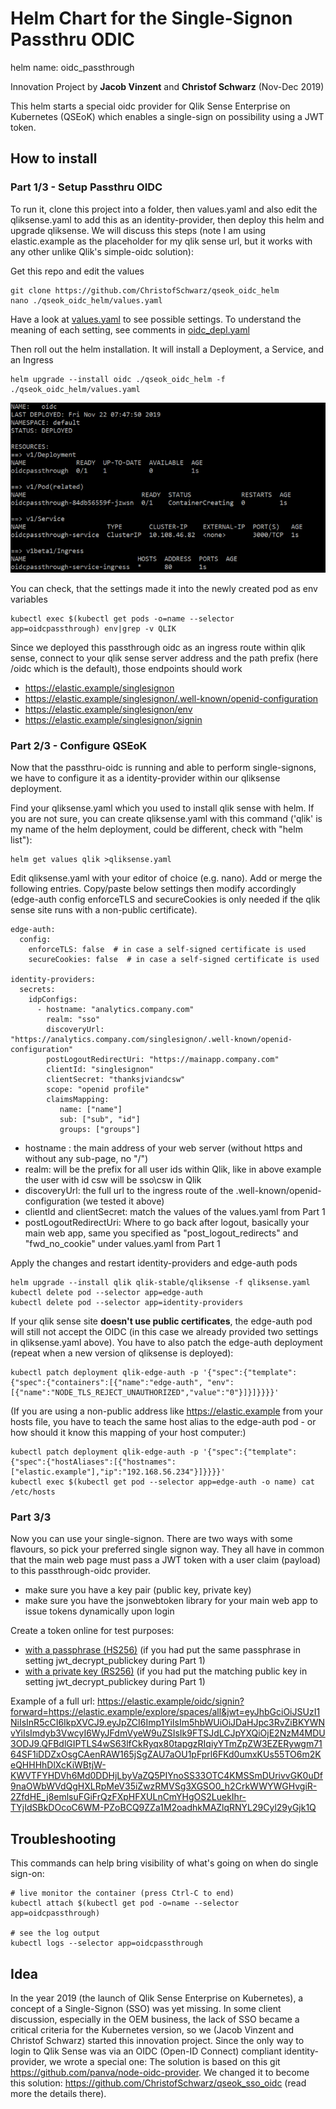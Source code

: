 # Helm Chart for the Single-Signon Passthru ODIC
helm name: oidc_passthrough

Innovation Project by **Jacob Vinzent** and **Christof Schwarz** (Nov-Dec 2019)

This helm starts a special oidc provider for Qlik Sense Enterprise on Kubernetes (QSEoK) which enables a single-sign on possibility using a JWT token.

## How to install

### Part 1/3 - Setup Passthru OIDC
To run it, clone this project into a folder, then values.yaml and also edit the qliksense.yaml to add this as an identity-provider, then deploy this helm and upgrade qliksense. We will discuss this steps (note I am using elastic.example as the placeholder for my qlik sense url, but it works with any other unlike Qlik's simple-oidc solution):

Get this repo and edit the values
```
git clone https://github.com/ChristofSchwarz/qseok_oidc_helm
nano ./qseok_oidc_helm/values.yaml
```
Have a look at <a href="values.yaml">values.yaml</a> to see possible settings. To understand the meaning of each setting, see comments in <a href="templates/oidc_depl.yaml">oidc_depl.yaml</a>

Then roll out the helm installation. It will install a Deployment, a Service, and an Ingress
```
helm upgrade --install oidc ./qseok_oidc_helm -f ./qseok_oidc_helm/values.yaml
```
 ![alttext](https://github.com/ChristofSchwarz/pics/raw/master/oidc-screenshot1.png "screenshot")

You can check, that the settings made it into the newly created pod as env variables
```
kubectl exec $(kubectl get pods -o=name --selector app=oidcpassthrough) env|grep -v QLIK
```
Since we deployed this passthrough oidc as an ingress route within qlik sense, connect to your qlik sense server address and the path prefix (here /oidc which is the default), those endpoints should work
 - https://elastic.example/singlesignon
 - https://elastic.example/singlesignon/.well-known/openid-configuration
 - https://elastic.example/singlesignon/env
 - https://elastic.example/singlesignon/signin

### Part 2/3 - Configure QSEoK

Now that the passthru-oidc is running and able to perform single-signons, we have to configure it as a identity-provider within our qliksense deployment.

Find your qliksense.yaml which you used to install qlik sense with helm. If you are not sure, you can create qliksense.yaml with this command ('qlik' is my name of the helm deployment, could be different, check with "helm list"):
```
helm get values qlik >qliksense.yaml
```
Edit qliksense.yaml with your editor of choice (e.g. nano). Add or merge the following entries. Copy/paste below settings then modify accordingly (edge-auth config enforceTLS and secureCookies is only needed if the qlik sense site runs with a non-public certificate).
```
edge-auth:
  config:
    enforceTLS: false  # in case a self-signed certificate is used
    secureCookies: false  # in case a self-signed certificate is used

identity-providers:
  secrets:
    idpConfigs:
      - hostname: "analytics.company.com" 
        realm: "sso"              
        discoveryUrl: "https://analytics.company.com/singlesignon/.well-known/openid-configuration"
        postLogoutRedirectUri: "https://mainapp.company.com"
        clientId: "singlesignon"
        clientSecret: "thanksjviandcsw"
        scope: "openid profile"
        claimsMapping:
           name: ["name"]
           sub: ["sub", "id"]
           groups: ["groups"]
```
 - hostname : the main address of your web server (without https and without any sub-page, no "/")
 - realm: will be the prefix for all user ids within Qlik, like in above example the user with id csw will be sso\csw in Qlik
 - discoveryUrl: the full url to the ingress route of the .well-known/openid-configuration (we tested it above) 
 - clientId and clientSecret: match the values of the values.yaml from Part 1
 - postLogoutRedirectUri: Where to go back after logout, basically your main web app, same you specified as "post_logout_redirects" and "fwd_no_cookie" under values.yaml from Part 1

Apply the changes and restart identity-providers and edge-auth pods
```
helm upgrade --install qlik qlik-stable/qliksense -f qliksense.yaml
kubectl delete pod --selector app=edge-auth
kubectl delete pod --selector app=identity-providers
```
If your qlik sense site **doesn't use public certificates**, the edge-auth pod will still not accept the OIDC (in this case we already provided two settings in qliksense.yaml above). You have to also patch the edge-auth deployment (repeat when a new version of qliksense is deployed):
```
kubectl patch deployment qlik-edge-auth -p '{"spec":{"template":{"spec":{"containers":[{"name":"edge-auth", "env":[{"name":"NODE_TLS_REJECT_UNAUTHORIZED","value":"0"}]}]}}}}'
```
(If you are using a non-public address like https://elastic.example from your hosts file, you have to teach the same host alias to the edge-auth pod - or how should it know this mapping of your host computer:)
```
kubectl patch deployment qlik-edge-auth -p '{"spec":{"template":{"spec":{"hostAliases":[{"hostnames":["elastic.example"],"ip":"192.168.56.234"}]}}}}'
kubectl exec $(kubectl get pod --selector app=edge-auth -o name) cat /etc/hosts
```


### Part 3/3

Now you can use your single-signon. There are two ways with some flavours, so pick your preferred single signon way. They all have in common that the main web page must pass a JWT token with a user claim (payload) to this passthrough-oidc provider.

 - make sure you have a key pair (public key, private key)
 - make sure you have the jsonwebtoken library for your main web app to issue tokens dynamically upon login

Create a token online for test purposes:
 * <a href="https://jwt.io/#debugger-io?token=eyJhbGciOiJIUzI1NiIsInR5cCI6IkpXVCJ9.eyJpZCI6Imp1YiIsIm5hbWUiOiJDaHJpc3RvZiBKYWNvYiIsImdyb3VwcyI6WyJFdmVyeW9uZSIsIlByZXNhbGVzIl0sImlhdCI6MTY3MzgwNTc4Mn0.zAHTHnGYILv1ZNk7sxnhCm_VJh0TxCKy7lNAHHtitDY">with a passphrase (HS256)</a> (if you had put the same passphrase in setting jwt_decrypt_publickey during Part 1)
 * <a href="https://jwt.io/#debugger-io?token=eyJhbGciOiJSUzM4NCIsInR5cCI6IkpXVCJ9.eyJpZCI6Imp1YiIsIm5hbWUiOiJDaHJpc3RvZiBKYWNvYiIsImdyb3VwcyI6WyJFdmVyeW9uZSIsIlByZXNhbGVzIl0sImlhdCI6MTY3MzgwNTc4Mn0.TG7MG635c2hi9-zQCxueJt8ivitZ7XlFcQHaWMY-Wa081alx70Fh0AN3FejQ96c1rDuhp9mOQeHjvPxoDWfzAh1OLyizpY8w_gxEZj2tFQydEo6SWbfM9bL-zxWB9mP_soxSgEIkS6PzA0ys-wHOf8IwbH1lZZPzQneW2EFIXFjmRMMqNe9dIVPeY48_-clUUNMJk7yZWMj4Rl7W9-eaOMS5txcfmmw7Brvo4pJhj4U4BHCM0Mf5MvEk3rA8dUL2KcGY8Jzn_IsjrosBRVXRV2y8NjDkJYt16Ep1Vg6LSgiMpbdY37-BwwaIPPcuQHP0hfE8uoggElahEv7qyz7Yeg">with a private key (RS256)</a> (if you had put the matching public key in setting jwt_decrypt_publickey during Part 1)

Example of a full url:
https://elastic.example/oidc/signin?forward=https://elastic.example/explore/spaces/all&jwt=eyJhbGciOiJSUzI1NiIsInR5cCI6IkpXVCJ9.eyJpZCI6Imp1YiIsIm5hbWUiOiJDaHJpc3RvZiBKYWNvYiIsImdyb3VwcyI6WyJFdmVyeW9uZSIsIk9FTSJdLCJpYXQiOjE2NzM4MDU3ODJ9.QFBdlGIPTLS4wS63lfCkRyqx80tapgzRIqiyYTmZpZW3EZERywgm7164SF1iDDZxOsgCAenRAW165jSgZAU7aOU1pFprl6FKd0umxKUs55TO6m2KeQHHHhDlXcKiWBtjW-KWVTFYHDVh6Md0DDHjLbyVaZQ5PIYnoSS33OTC4KMSSmDUrivvGK0uDf9naOWbWVdQgHXLRpMeV35iZwzRMVSg3XGSO0_h2CrkWWYWGHvgiR-2ZfdHE_j8emlsuFGiFrQzFXpHFXULnCmYHgOS2LuekIhr-TYjIdSBkDOcoC6WM-PZoBCQ9ZZa1M2oadhkMAZlqRNYL29Cyl29yGjk1Q

## Troubleshooting

This commands can help bring visibility of what's going on when do single sign-on:
```
# live monitor the container (press Ctrl-C to end)
kubectl attach $(kubectl get pod -o=name --selector app=oidcpassthrough)

# see the log output
kubectl logs --selector app=oidcpassthrough
```

## Idea

In the year 2019 (the launch of Qlik Sense Enterprise on Kubernetes), a concept of a Single-Signon (SSO) was yet missing. In 
some client discussion, especially in the OEM business, the lack of SSO became a critical criteria for the Kubernetes version, 
so we (Jacob Vinzent and Christof Schwarz) started this innovation project. Since the only way to login to Qlik Sense was via 
an OIDC (Open-ID Connect) compliant identity-provider, we wrote a special one: The solution is based on this git https://github.com/panva/node-oidc-provider. We changed it to become this solution: https://github.com/ChristofSchwarz/qseok_sso_oidc (read more the details there).



